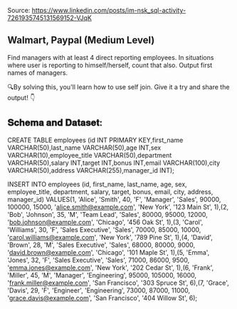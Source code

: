 Source: <https://www.linkedin.com/posts/im-nsk_sql-activity-7261935745131569152-VJqK>

## Walmart, Paypal (Medium Level)

Find managers with at least 4 direct reporting employees. In situations where user is reporting to himself/herself, count that also.
Output first names of managers.

🔍By solving this, you'll learn how to use self join. Give it a try and share the output! 👇

## 𝐒𝐜𝐡𝐞𝐦𝐚 𝐚𝐧𝐝 𝐃𝐚𝐭𝐚𝐬𝐞𝐭:

CREATE TABLE employees (id INT PRIMARY KEY,first_name VARCHAR(50),last_name VARCHAR(50),age INT,sex VARCHAR(10),employee_title VARCHAR(50),department VARCHAR(50),salary INT,target INT,bonus INT,email VARCHAR(100),city VARCHAR(50),address VARCHAR(255),manager_id INT);

INSERT INTO employees (id, first_name, last_name, age, sex, employee_title, department, salary, target, bonus, email, city, address, manager_id) VALUES(1, 'Alice', 'Smith', 40, 'F', 'Manager', 'Sales', 90000, 100000, 15000, 'alice.smith@example.com', 'New York', '123 Main St', 1),(2, 'Bob', 'Johnson', 35, 'M', 'Team Lead', 'Sales', 80000, 95000, 12000, 'bob.johnson@example.com', 'Chicago', '456 Oak St', 1),(3, 'Carol', 'Williams', 30, 'F', 'Sales Executive', 'Sales', 70000, 85000, 10000, 'carol.williams@example.com', 'New York', '789 Pine St', 1),(4, 'David', 'Brown', 28, 'M', 'Sales Executive', 'Sales', 68000, 80000, 9000, 'david.brown@example.com', 'Chicago', '101 Maple St', 1),(5, 'Emma', 'Jones', 32, 'F', 'Sales Executive', 'Sales', 71000, 86000, 9500, 'emma.jones@example.com', 'New York', '202 Cedar St', 1),(6, 'Frank', 'Miller', 45, 'M', 'Manager', 'Engineering', 95000, 105000, 16000, 'frank.miller@example.com', 'San Francisco', '303 Spruce St', 6),(7, 'Grace', 'Davis', 29, 'F', 'Engineer', 'Engineering', 73000, 87000, 11000, 'grace.davis@example.com', 'San Francisco', '404 Willow St', 6);
